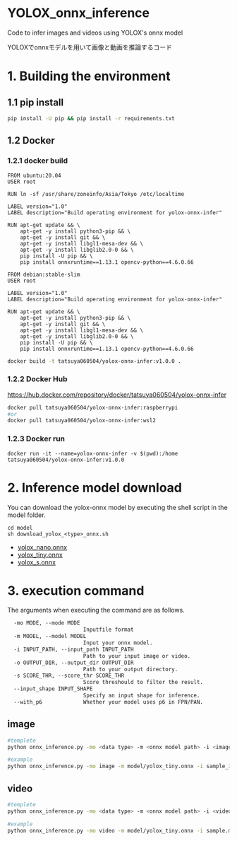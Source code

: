 # YOLOX_onnx_inference
Code to infer images and videos using YOLOX's onnx model

YOLOXでonnxモデルを用いて画像と動画を推論するコード

# 1. Building the environment
## 1.1 pip install
```bash
pip install -U pip && pip install -r requirements.txt
```
## 1.2 Docker
### 1.2.1 docker build
```
FROM ubuntu:20.04
USER root

RUN ln -sf /usr/share/zoneinfo/Asia/Tokyo /etc/localtime

LABEL version="1.0"
LABEL description="Build operating environment for yolox-onnx-infer"

RUN apt-get update && \
    apt-get -y install python3-pip && \
    apt-get -y install git && \
    apt-get -y install libgl1-mesa-dev && \
    apt-get -y install libglib2.0-0 && \
    pip install -U pip && \
    pip install onnxruntime==1.13.1 opencv-python==4.6.0.66
```
```
FROM debian:stable-slim
USER root

LABEL version="1.0"
LABEL description="Build operating environment for yolox-onnx-infer"

RUN apt-get update && \
    apt-get -y install python3-pip && \
    apt-get -y install git && \
    apt-get -y install libgl1-mesa-dev && \
    apt-get -y install libglib2.0-0 && \
    pip install -U pip && \
    pip install onnxruntime==1.13.1 opencv-python==4.6.0.66
```
```bash
docker build -t tatsuya060504/yolox-onnx-infer:v1.0.0 .
```
### 1.2.2 Docker Hub
https://hub.docker.com/repository/docker/tatsuya060504/yolox-onnx-infer
```bash
docker pull tatsuya060504/yolox-onnx-infer:raspberrypi
#or
docker pull tatsuya060504/yolox-onnx-infer:wsl2
```
### 1.2.3 Docker run
```
docker run -it --name=yolox-onnx-infer -v $(pwd):/home tatsuya060504/yolox-onnx-infer:v1.0.0
```

# 2. Inference model download
You can download the yolox-onnx model by executing the shell script in the model folder.
```
cd model
sh download_yolox_<type>_onnx.sh
```
* [yolox_nano.onnx](https://drive.google.com/file/d/17_U9mVqb6-07P2uQ-_A5fd-F2Dp7_-j-/view?usp=share_link)
* [yolox_tiny.onnx](https://drive.google.com/file/d/1uLZMCrYzt-bDunqO6xByPqym9bfk_5q3/view?usp=share_link)
* [yolox_s.onnx](https://drive.google.com/file/d/1kb2wgrNOp15AWYiVI70f1ll4vbvMqRqh/view?usp=share_link)

# 3. execution command
The arguments when executing the command are as follows.
```txt
  -mo MODE, --mode MODE
                        Inputfile format
  -m MODEL, --model MODEL
                        Input your onnx model.
  -i INPUT_PATH, --input_path INPUT_PATH
                        Path to your input image or video.
  -o OUTPUT_DIR, --output_dir OUTPUT_DIR
                        Path to your output directory.
  -s SCORE_THR, --score_thr SCORE_THR
                        Score threshould to filter the result.
  --input_shape INPUT_SHAPE
                        Specify an input shape for inference.
  --with_p6             Whether your model uses p6 in FPN/PAN.
```
## image
```bash
#templete
python onnx_inference.py -mo <data type> -m <onnx model path> -i <image path> -o <input dir> -s <score threshold> --input_shape <input size>

#example
python onnx_inference.py -mo image -m model/yolox_tiny.onnx -i sample_image.jpg -o outputs -s 0.3 --input_shape 416,416
```
## video
```bash
#templete
python onnx_inference.py -mo <data type> -m <onnx model path> -i <video path> -o outputs -s <score threshold> --input_shape <input size>

#example
python onnx_inference.py -mo video -m model/yolox_tiny.onnx -i sample.mp4 -o outputs -s 0.3 --input_shape 416,416
```
